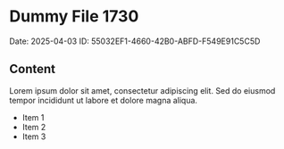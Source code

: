 # Dummy File 1730

Date: 2025-04-03
ID: 55032EF1-4660-42B0-ABFD-F549E91C5C5D

## Content

Lorem ipsum dolor sit amet, consectetur adipiscing elit.
Sed do eiusmod tempor incididunt ut labore et dolore magna aliqua.

* Item 1
* Item 2
* Item 3

